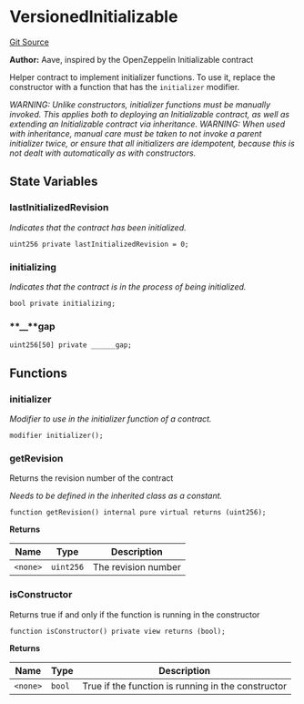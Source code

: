 # VersionedInitializable

[Git Source](https://github.com/bsostech/isle/blob/1b9b42ecc99464a07a9859078c2c7bc923a6500d/docs/reference/libraries/upgradability)

**Author:**
Aave, inspired by the OpenZeppelin Initializable contract

Helper contract to implement initializer functions. To use it, replace
the constructor with a function that has the `initializer` modifier.

_WARNING: Unlike constructors, initializer functions must be manually
invoked. This applies both to deploying an Initializable contract, as well
as extending an Initializable contract via inheritance.
WARNING: When used with inheritance, manual care must be taken to not invoke
a parent initializer twice, or ensure that all initializers are idempotent,
because this is not dealt with automatically as with constructors._

## State Variables

### lastInitializedRevision

_Indicates that the contract has been initialized._

```solidity
uint256 private lastInitializedRevision = 0;
```

### initializing

_Indicates that the contract is in the process of being initialized._

```solidity
bool private initializing;
```

### **\_\_**gap

```solidity
uint256[50] private ______gap;
```

## Functions

### initializer

_Modifier to use in the initializer function of a contract._

```solidity
modifier initializer();
```

### getRevision

Returns the revision number of the contract

_Needs to be defined in the inherited class as a constant._

```solidity
function getRevision() internal pure virtual returns (uint256);
```

**Returns**

| Name     | Type      | Description         |
| -------- | --------- | ------------------- |
| `<none>` | `uint256` | The revision number |

### isConstructor

Returns true if and only if the function is running in the constructor

```solidity
function isConstructor() private view returns (bool);
```

**Returns**

| Name     | Type   | Description                                        |
| -------- | ------ | -------------------------------------------------- |
| `<none>` | `bool` | True if the function is running in the constructor |
